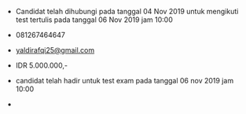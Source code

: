 - Candidat telah dihubungi pada tanggal 04 Nov 2019 untuk mengikuti test tertulis pada tanggal 06 Nov 2019 jam 10:00

- 081267464647

- yaldirafqi25@gmail.com

- IDR 5.000.000,-

- candidat telah hadir untuk test exam pada tanggal 06 nov 2019 jam 10:00

- 
